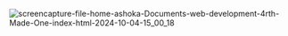 ![screencapture-file-home-ashoka-Documents-web-development-4rth-Made-One-index-html-2024-10-04-15_00_18](https://github.com/user-attachments/assets/9a5854e8-dcc9-482a-b58c-1188385279ec)
